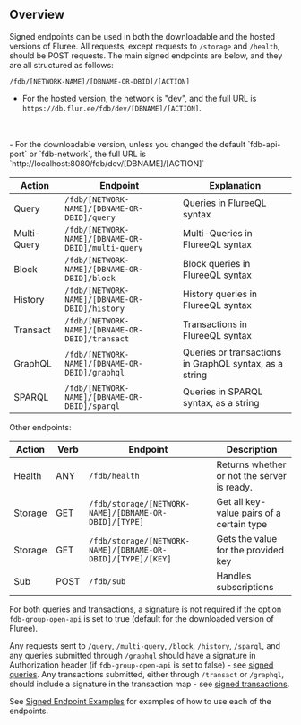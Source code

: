 ## Overview

Signed endpoints can be used in both the downloadable and the hosted versions of Fluree. All requests, except requests to `/storage` and `/health`, should be POST requests. The main signed endpoints are below, and they are all structured as follows:

`/fdb/[NETWORK-NAME]/[DBNAME-OR-DBID]/[ACTION]`

- For the hosted version, the network is "dev", and the full URL is `https://db.flur.ee/fdb/dev/[DBNAME]/[ACTION]`.
<br/>
<br/>
- For the downloadable version, unless you changed the default `fdb-api-port` or `fdb-network`, the full URL is `http://localhost:8080/fdb/dev/[DBNAME]/[ACTION]`

Action | Endpoint | Explanation 
-- | -- | --
Query | `/fdb/[NETWORK-NAME]/[DBNAME-OR-DBID]/query` | Queries in FlureeQL syntax
Multi-Query | `/fdb/[NETWORK-NAME]/[DBNAME-OR-DBID]/multi-query` | Multi-Queries in FlureeQL syntax
Block | `/fdb/[NETWORK-NAME]/[DBNAME-OR-DBID]/block` | Block queries in FlureeQL syntax
History |  `/fdb/[NETWORK-NAME]/[DBNAME-OR-DBID]/history`| History queries in FlureeQL syntax
Transact | `/fdb/[NETWORK-NAME]/[DBNAME-OR-DBID]/transact` | Transactions in FlureeQL syntax
GraphQL | `/fdb/[NETWORK-NAME]/[DBNAME-OR-DBID]/graphql` | Queries or transactions in GraphQL syntax, as a string
SPARQL | `/fdb/[NETWORK-NAME]/[DBNAME-OR-DBID]/sparql` | Queries in SPARQL syntax, as a string

Other endpoints:

Action | Verb | Endpoint | Description
-- | -- | -- | --
Health | ANY | `/fdb/health` | Returns whether or not the server is ready. 
Storage | GET | `/fdb/storage/[NETWORK-NAME]/[DBNAME-OR-DBID]/[TYPE]` | Get all key-value pairs of a certain type
Storage | GET | `/fdb/storage/[NETWORK-NAME]/[DBNAME-OR-DBID]/[TYPE]/[KEY]` | Gets the value for the provided key
Sub | POST | `/fdb/sub` | Handles subscriptions


For both queries and transactions, a signature is not required if the option `fdb-group-open-api` is set to true (default for the downloaded version of Fluree). 

Any requests sent to `/query`, `/multi-query`, `/block`, `/history`, `/sparql`, and any queries submitted through `/graphql` should have a signature in Authorization header (if `fdb-group-open-api` is set to false) - see [signed queries](/docs/identity/signatures#signed-queries). Any transactions submitted, either through `/transact` or `/graphql`, should include a signature in the transaction map - see [signed transactions](/docs/identity/signatures#signed-transactions).

See [Signed Endpoint Examples](/api/signed-endpoints/signed-examples) for examples of how to use each of the endpoints.